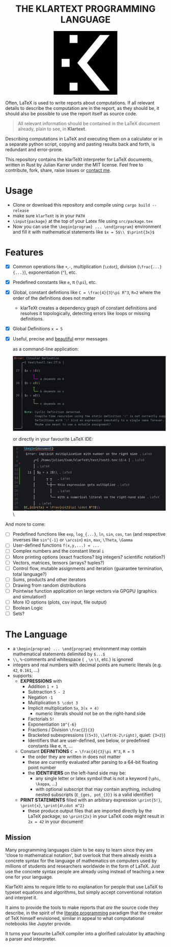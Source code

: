 <h1 align="center">THE KLARTEXT PROGRAMMING LANGUAGE</h1>
<p align=center>
    <img src="./res/logo.jpg" width=200 height = 200/>
</p>

Often, LaTeX is used to write reports about computations. If all relevant details to describe the computation are in the report, as they should be, it should also be possible to use the report itself as source code.

> All relevant information should be contained in the LaTeX document already, plain to see, in **Klartext**.

Describing computations in LaTeX and executing them on a calculator or in a separate python script, copying and pasting results back and forth, is redundant and error-prone.

This repository contains the klarTeXt interpreter for LaTeX documents, written in Rust by Julian Karrer under the MIT license. Feel free to contribute, fork, share, raise issues or [contact me](mailto:jk@studioerika.de).

# Usage

- Clone or download this repository and compile using `cargo build --release`
- make sure `klarTeXt` is in your `PATH`
- `\input{package}` at the top of your Latex file using `src/package.tex`
- Now you can use the `\begin{program} ... \end{program}` environment and fill it with mathematical statements like `$x = 5$\\ $\print{3x}$`

# Features
- [x] Common operations like `+`,`-`, multiplication (`\cdot`), division (`\frac{...}{...}`), exponentiation (`^`), etc.
- [x] Predefined constants like `e`, π (`\pi`), etc.
- [x] Global, constant defintions like `C = \frac{4}{3}\pi R^3`, `R=2` where the order of the definitions does not matter
  - klarTeXt creates a dependency graph of constant definitions and resolves it topologically, detecting errors like loops or missing definitions.
- [x] Global Definitions `x = 5`
- [x] Useful, precise and [beautiful](https://docs.rs/ariadne/latest/ariadne/)  error messages
  
  as a command-line application:
  
  <img src="./res/error_circular.png" width=500 />

  or directly in your favourite LaTeX IDE:
    
  <img src="./res/error_num_right_vscode.png" width=500 />\

And more to come:
- [ ] Predefined functions like `exp`, `log_{...}`, `ln`, `sin`, `cos`, `tan` (and respective inverses like `sin^{-1}` or `\arcsin`) `min`, `max`, `\Theta`, `\Gamma`
- [ ] User-defined functions `f(x,y,...) = ...`
- [ ] Complex numbers and the constant literal `i`
- [ ] More printing options (exact fractions? big integers? scientific notation?)
- [ ] Vectors, matrices, tensors (arrays? tuples?)
- [ ] Control flow, mutable assignments and iteration (guarantee termination, total language?)
- [ ] Sums, products and other iterators
- [ ] Drawing from random distributions
- [ ] Pointwise function application on large vectors via GPGPU (graphics and simulation!)
- [ ] More IO options (plots, csv input, file output)
- [ ] Boolean Logic
- [ ] Sets?

# The Language
- a `\begin{program} ... \end{program}` environment may contain mathematical statements delimited by `$...$`
- `\\`, `%`-comments and whitespace (` `, `\n` `\t`, etc.) is ignored
- integers and real numbers with decimal points are numeric literals (e.g. `42`, `0.161`, ...)
- supports:
  - **EXPRESSIONS** with
    - Addition `1 + 1`
    - Subtraction `5 - 2`
    - Negation `-1`
    - Multiplication `5 \cdot 3`
    - Implicit multiplication `5x`, `3(x + 4)`
      - numeric literals should not be on the right-hand side
    - Factorials `5!`
    - Exponentiation `10^{-6}`
    - Fractions / Division `\frac{2}{3}`
    - Bracketed subexpressions (`(5+3)`, `\left(6-2\right)`, quiet: `{3+2}`)
    - Identifiers that are user-defined, see below, or predefined constants like e, π, ...
  - Constant **DEFINITIONS** `C = \frac{4}{3}\pi R^3`, `R = 5`
    - the order they are written in does not matter
    - these are currently evaluated after parsing to a 64-bit floating point number
    - the **IDENTIFIERS** on the left-hand side may be:
      - any single letter or latex symbol that is not a keyword (`\phi`, `\kappa`, ...) 
      - with optional subscript that may contain anything, including nested subscripts (`E_{ges, pot_{3}}` is a valid identifier)
  - **PRINT STATEMENTS** filled with an arbitrary expression `\print{5!}`, `\print{x}`, `\print{4\cdot m^2}`
    - these produce output files that are imported directly by the LaTeX package, so `\print{2x}` in your LaTeX code might result in `2x = 42` in your document!

## Mission

Many programming languages claim to be easy to learn since they are 'close to mathematical notation', but overlook that there already exists a concrete syntax for the language of mathematics on computers used by millions of students and researchers worldwide in the form of LaTeX. Just use the concrete syntax people are already using instead of teaching a new one for your language.

KlarTeXt aims to require little to no explanation for people that use LaTeX to typeset equations and algorithms, but simply accept conventional notation and interpret it. 

It aims to provide the tools to make reports that *are* the source code they describe, in the spirit of the [literate programming](https://en.wikipedia.org/wiki/Literate_programming) paradigm that the creator of TeX himself envisioned, similar in appeal to what computational notebooks like Jupyter provide.

It turns your favourite LaTeX compiler into a glorified calculator by attaching a parser and interpreter.

